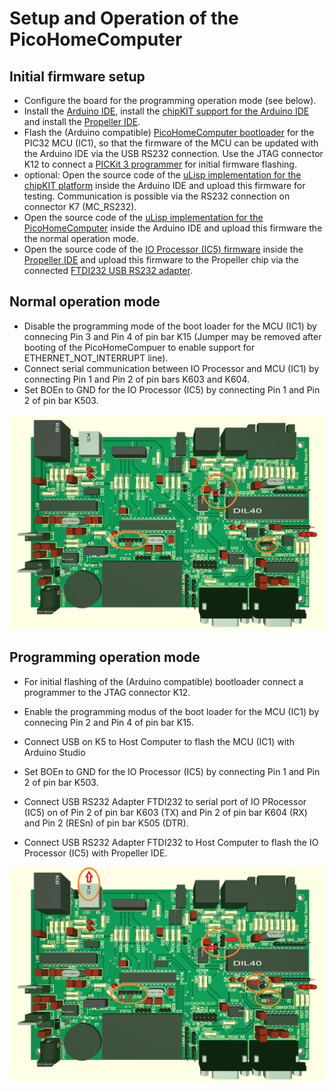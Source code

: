 # Setup and Operation of the PicoHomeComputer

Initial firmware setup
----------------------

- Configure the board for the programming operation mode (see below).
- Install the [Arduino IDE](https://www.arduino.cc/en/software), install the [chipKIT support for the Arduino IDE](https://github.com/mneuroth/PicoHomeComputer/tree/master/chipKIT_patches) and install the [Propeller IDE](https://developer.parallax.com/propelleride/).
- Flash the (Arduino compatible) [PicoHomeComputer bootloader](https://github.com/mneuroth/PicoHomeComputer-pic32-bootloader/tree/master/firmware/bootloaders-hex) for the PIC32 MCU (IC1), so that the firmware of the MCU can be updated with the Arduino IDE via the USB RS232 connection. Use the JTAG connector K12 to connect a [PICKit 3 programmer](https://www.microchip.com/DevelopmentTools/ProductDetails/PG164130#utm_source=MicroSolutions&utm_medium=Link&utm_term=FY17Q1&utm_content=DevTools&utm_campaign=Article) for initial firmware flashing.
- optional: Open the source code of the [uLisp implementation for the chipKIT platform](https://github.com/mneuroth/ulisp-pic32-chipKIT) inside the Arduino IDE and upload this firmware for testing. Communication is possible via the RS232 connection on connector K7 (MC_RS232).
- Open the source code of the [uLisp implementation for the PicoHomeComputer](https://github.com/mneuroth/PicoHomeComputer-ulisp) inside the Arduino IDE and upload this firmware the the normal operation mode.
- Open the source code of the [IO Processor (IC5) firmware](https://github.com/mneuroth/PicoHomeComputer/tree/master/Propeller/Firmware) inside the [Propeller IDE](https://developer.parallax.com/propelleride/) and upload this firmware to the Propeller chip via the connected [FTDI232 USB RS232 adapter](https://www.az-delivery.de/products/ftdi-adapter-ft232rl).

Normal operation mode
---------------------

- Disable the programming mode of the boot loader for the MCU (IC1) by connecing Pin 3 and Pin 4 of pin bar K15 (Jumper may be removed after booting of the PicoHomeCompuer to enable support for ETHERNET_NOT_INTERRUPT line).
- Connect serial communication between IO Processor and MCU (IC1) by connecting Pin 1 and Pin 2 of pin bars K603 and K604.
- Set BOEn to GND for the IO Processor (IC5) by connecting Pin 1 and Pin 2 of pin bar K503.

<img src="ConfigurationForRunning.png" alt="Normal Operation" >

Programming operation mode
--------------------------

- For initial flashing of the (Arduino compatible) bootloader connect a programmer to the JTAG connector K12.
- Enable the programming modus of the boot loader for the MCU (IC1) by connecing Pin 2 and Pin 4 of pin bar K15.
- Connect USB on K5 to Host Computer to flash the MCU (IC1) with Arduino Studio

- Set BOEn to GND for the IO Processor (IC5) by connecting Pin 1 and Pin 2 of pin bar K503.
- Connect USB RS232 Adapter FTDI232 to serial port of IO PRocessor (IC5) on of Pin 2 of pin bar K603 (TX) and Pin 2 of pin bar K604 (RX) and Pin 2 (RESn) of pin bar K505 (DTR).
- Connect USB RS232 Adapter FTDI232 to Host Computer to flash the IO Processor (IC5) with Propeller IDE.

<img src="ConfigurationForProgramming.png" alt="Programming Operation" >

